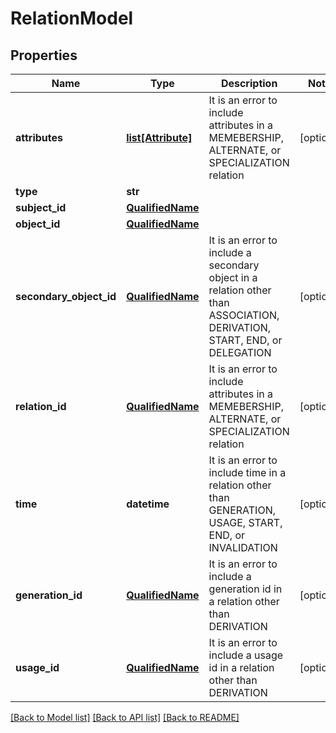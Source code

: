 # RelationModel

## Properties
Name | Type | Description | Notes
------------ | ------------- | ------------- | -------------
**attributes** | [**list[Attribute]**](Attribute.md) | It is an error to include attributes in a MEMEBERSHIP, ALTERNATE, or SPECIALIZATION relation | [optional] 
**type** | **str** |  | 
**subject_id** | [**QualifiedName**](QualifiedName.md) |  | 
**object_id** | [**QualifiedName**](QualifiedName.md) |  | 
**secondary_object_id** | [**QualifiedName**](QualifiedName.md) | It is an error to include a secondary object in a relation other than ASSOCIATION, DERIVATION, START, END, or DELEGATION | [optional] 
**relation_id** | [**QualifiedName**](QualifiedName.md) | It is an error to include attributes in a MEMEBERSHIP, ALTERNATE, or SPECIALIZATION relation | [optional] 
**time** | **datetime** | It is an error to include time in a relation other than GENERATION, USAGE, START, END, or INVALIDATION | [optional] 
**generation_id** | [**QualifiedName**](QualifiedName.md) | It is an error to include a generation id in a relation other than DERIVATION | [optional] 
**usage_id** | [**QualifiedName**](QualifiedName.md) | It is an error to include a usage id in a relation other than DERIVATION | [optional] 

[[Back to Model list]](../README.md#documentation-for-models) [[Back to API list]](../README.md#documentation-for-api-endpoints) [[Back to README]](../README.md)


